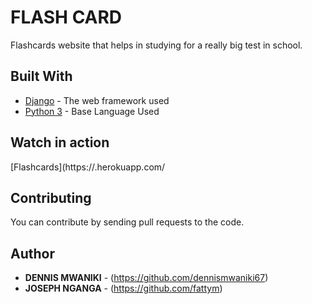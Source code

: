 # FLASH CARD 

Flashcards website that helps in studying for a really big test in school.

## Built With
* [Django](https://docs.djangoproject.com/en/3.0/) - The web framework used
* [Python 3](https://docs.python.org/3/) - Base Language Used

## Watch in action
[Flashcards](https://.herokuapp.com/

## Contributing
You can contribute by sending pull requests to the code.

## Author

* **DENNIS MWANIKI** - (https://github.com/dennismwaniki67)
* **JOSEPH NGANGA** - (https://github.com/fattym)
